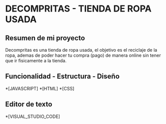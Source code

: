 # DECOMPRITAS - TIENDA DE ROPA USADA

## Resumen de mi proyecto
Decompritas es una tienda de ropa usada, el objetivo es el reciclaje de la ropa, ademas de poder hacer tu compra (pago) de manera online sin tener que ir fisicamente a la tienda.

## Funcionalidad - Estructura - Diseño
*[JAVASCRIPT]
*[HTML]
*[CSS]




## Editor de texto
*[VISUAL_STUDIO_CODE]



